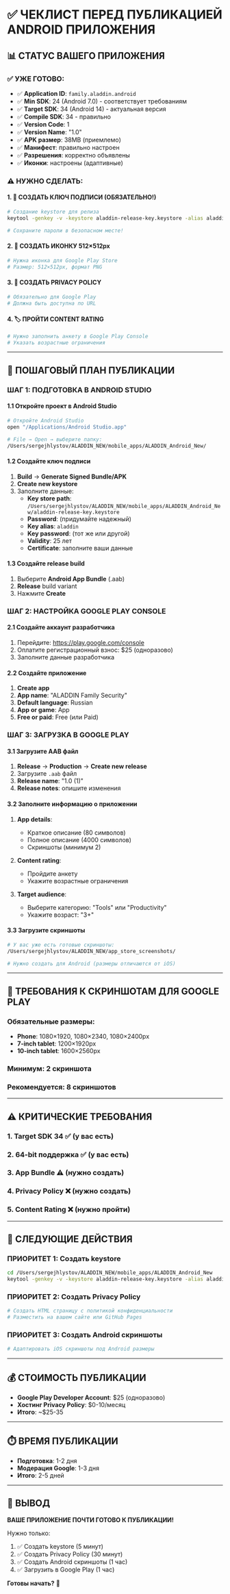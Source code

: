 # ✅ ЧЕКЛИСТ ПЕРЕД ПУБЛИКАЦИЕЙ ANDROID ПРИЛОЖЕНИЯ

## 📊 СТАТУС ВАШЕГО ПРИЛОЖЕНИЯ

### ✅ УЖЕ ГОТОВО:
- ✅ **Application ID**: `family.aladdin.android` 
- ✅ **Min SDK**: 24 (Android 7.0) - соответствует требованиям
- ✅ **Target SDK**: 34 (Android 14) - актуальная версия
- ✅ **Compile SDK**: 34 - правильно
- ✅ **Version Code**: 1
- ✅ **Version Name**: "1.0"
- ✅ **APK размер**: 38MB (приемлемо)
- ✅ **Манифест**: правильно настроен
- ✅ **Разрешения**: корректно объявлены
- ✅ **Иконки**: настроены (адаптивные)

### ⚠️ НУЖНО СДЕЛАТЬ:

#### 1. 🔐 СОЗДАТЬ КЛЮЧ ПОДПИСИ (ОБЯЗАТЕЛЬНО!)
```bash
# Создание keystore для релиза
keytool -genkey -v -keystore aladdin-release-key.keystore -alias aladdin -keyalg RSA -keysize 2048 -validity 10000

# Сохраните пароли в безопасном месте!
```

#### 2. 📱 СОЗДАТЬ ИКОНКУ 512×512px
```bash
# Нужна иконка для Google Play Store
# Размер: 512×512px, формат PNG
```

#### 3. 📄 СОЗДАТЬ PRIVACY POLICY
```bash
# Обязательно для Google Play
# Должна быть доступна по URL
```

#### 4. 🏷️ ПРОЙТИ CONTENT RATING
```bash
# Нужно заполнить анкету в Google Play Console
# Указать возрастные ограничения
```

---

## 🚀 ПОШАГОВЫЙ ПЛАН ПУБЛИКАЦИИ

### ШАГ 1: ПОДГОТОВКА В ANDROID STUDIO

#### 1.1 Откройте проект в Android Studio
```bash
# Откройте Android Studio
open "/Applications/Android Studio.app"

# File → Open → выберите папку:
/Users/sergejhlystov/ALADDIN_NEW/mobile_apps/ALADDIN_Android_New/
```

#### 1.2 Создайте ключ подписи
1. **Build** → **Generate Signed Bundle/APK**
2. **Create new keystore**
3. Заполните данные:
   - **Key store path**: `/Users/sergejhlystov/ALADDIN_NEW/mobile_apps/ALADDIN_Android_New/aladdin-release-key.keystore`
   - **Password**: (придумайте надежный)
   - **Key alias**: `aladdin`
   - **Key password**: (тот же или другой)
   - **Validity**: 25 лет
   - **Certificate**: заполните ваши данные

#### 1.3 Создайте release build
1. Выберите **Android App Bundle** (.aab)
2. **Release** build variant
3. Нажмите **Create**

### ШАГ 2: НАСТРОЙКА GOOGLE PLAY CONSOLE

#### 2.1 Создайте аккаунт разработчика
1. Перейдите: https://play.google.com/console
2. Оплатите регистрационный взнос: $25 (одноразово)
3. Заполните данные разработчика

#### 2.2 Создайте приложение
1. **Create app**
2. **App name**: "ALADDIN Family Security"
3. **Default language**: Russian
4. **App or game**: App
5. **Free or paid**: Free (или Paid)

### ШАГ 3: ЗАГРУЗКА В GOOGLE PLAY

#### 3.1 Загрузите AAB файл
1. **Release** → **Production** → **Create new release**
2. Загрузите `.aab` файл
3. **Release name**: "1.0 (1)"
4. **Release notes**: опишите изменения

#### 3.2 Заполните информацию о приложении
1. **App details**:
   - Краткое описание (80 символов)
   - Полное описание (4000 символов)
   - Скриншоты (минимум 2)

2. **Content rating**:
   - Пройдите анкету
   - Укажите возрастные ограничения

3. **Target audience**:
   - Выберите категорию: "Tools" или "Productivity"
   - Укажите возраст: "3+"

#### 3.3 Загрузите скриншоты
```bash
# У вас уже есть готовые скриншоты:
/Users/sergejhlystov/ALADDIN_NEW/app_store_screenshots/

# Нужно создать для Android (размеры отличаются от iOS)
```

---

## 📱 ТРЕБОВАНИЯ К СКРИНШОТАМ ДЛЯ GOOGLE PLAY

### Обязательные размеры:
- **Phone**: 1080×1920, 1080×2340, 1080×2400px
- **7-inch tablet**: 1200×1920px  
- **10-inch tablet**: 1600×2560px

### Минимум: 2 скриншота
### Рекомендуется: 8 скриншотов

---

## ⚠️ КРИТИЧЕСКИЕ ТРЕБОВАНИЯ

### 1. **Target SDK 34** ✅ (у вас есть)
### 2. **64-bit поддержка** ✅ (у вас есть)
### 3. **App Bundle** ⚠️ (нужно создать)
### 4. **Privacy Policy** ❌ (нужно создать)
### 5. **Content Rating** ❌ (нужно пройти)

---

## 🎯 СЛЕДУЮЩИЕ ДЕЙСТВИЯ

### ПРИОРИТЕТ 1: Создать keystore
```bash
cd /Users/sergejhlystov/ALADDIN_NEW/mobile_apps/ALADDIN_Android_New
keytool -genkey -v -keystore aladdin-release-key.keystore -alias aladdin -keyalg RSA -keysize 2048 -validity 10000
```

### ПРИОРИТЕТ 2: Создать Privacy Policy
```bash
# Создать HTML страницу с политикой конфиденциальности
# Разместить на вашем сайте или GitHub Pages
```

### ПРИОРИТЕТ 3: Создать Android скриншоты
```bash
# Адаптировать iOS скриншоты под Android размеры
```

---

## 💰 СТОИМОСТЬ ПУБЛИКАЦИИ

- **Google Play Developer Account**: $25 (одноразово)
- **Хостинг Privacy Policy**: $0-10/месяц
- **Итого**: ~$25-35

---

## ⏱️ ВРЕМЯ ПУБЛИКАЦИИ

- **Подготовка**: 1-2 дня
- **Модерация Google**: 1-3 дня
- **Итого**: 2-5 дней

---

## 🎉 ВЫВОД

**ВАШЕ ПРИЛОЖЕНИЕ ПОЧТИ ГОТОВО К ПУБЛИКАЦИИ!**

Нужно только:
1. ✅ Создать keystore (5 минут)
2. ✅ Создать Privacy Policy (30 минут)  
3. ✅ Создать Android скриншоты (1 час)
4. ✅ Загрузить в Google Play (1 час)

**Готовы начать?** 🚀

